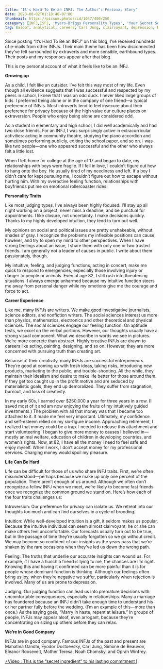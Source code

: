 ```yaml
---
title: "It’s Hard To Be an INFJ: The Author’s Personal Story"
date: 2023-08-02T01:10:48-07:00
thumbnail: https://picsum.photos/id/1047/400/250
category: [INFJ,ISFJ, 'Myers-Briggs Personality Types', 'Your Secret Self']
tag: [aloof, analytical, careers, Carl Jung, clairvoyant, depression, Dosteovsky, Eleanor Roosevelt, extraversion, feeling, Ghandi, impulsive, INFJ, introversion, judging, love, 'Mother Teresa', Myers-Briggs, 'Nelson Mandela', 'Noah Chomsky', 'Oprah Winfrey', outgoing, perceiving, personality, private, psychology, relationships, reserved, romance, sensing, Simone de Beauvoir, solitude, space, thinking, traits, withdrawn]
---
```


Since posting “It’s Hard To Be an INFJ” on this blog, I’ve received hundreds of e-mails from other INFJs. Their main theme has been how disconnected they’ve felt surrounded by extraverts and more sensible, earthbound types. Their posts and my responses appear after that blog.

This is my personal account of what it feels like to be an INFJ.

**Growing up**

As a child, I felt like an outsider. I’ve felt this way most of my life. Even though all evidence suggests that I was successful and respected by my peers in school, I knew that I was an odd duck. I never liked large groups of kids. I preferred being alone or in the company of one friend—a typical preference of INFJs. Most introverts tend to feel insecure about their preference for privacy because of the high value our culture places on extraversion. People who enjoy being alone are considered odd.

As a student in elementary and high school, I did well academically and had two close friends. For an INFJ, I was surprisingly active in extracurricular activities: acting in community theatre, studying the piano accordion and sometimes performing publicly, editing the school paper, and so on. I was like two people—one who appeared successful and the other who always felt a little lost.

When I left home for college at the age of 17 and began to date, my relationships with boys were fragile. If I fell in love, I couldn’t figure out how to hang onto the boy. He usually tired of my neediness and left. If a boy I didn’t care for kept pursuing me, I couldn’t figure out how to escape without hurting him. With my overactive feeling function, relationships with boyfriends put me on emotional rollercoaster rides.

**Personality Traits**

Like most judging types, I’ve always been highly focused. I’ll stay up all night working on a project, never miss a deadline, and be punctual for appointments. I like closure, not uncertainty. I make decisions quickly. Thanks to my highly developed intuition, they tend to turn out well.

My opinions on social and political issues are pretty unshakeable, without shades of gray. I recognize the problems my inflexible positions can cause, however, and try to open my mind to other perspectives. When I have strong feelings about an issue, I share them with only one or two trusted friends. I am generally not a leader of causes in public. I write about them passionately, though.

My intuitive, feeling, and judging functions, acting in concert, make me quick to respond to emergencies, especially those involving injury or danger to people or animals. Even at age 82, I still rush into threatening situations. I always emerge unharmed because my intuitive function steers me away from personal danger while my emotions give me the courage and force to act.

**Career Experience**

Like me, many INFJs are writers. We make good investigative journalists, science editors, and nonfiction writers. The social sciences interest us more than physics, mathematics, electronics and other theoretical and physical sciences. The social sciences engage our feeling function. On aptitude tests, we excel on the verbal portions. However, our thoughts usually have a strong visual component. What we describe in words we see in pictures. We’re more concrete than abstract. Highly creative INFJs are drawn to careers like acting, painting, designing, and so on. However, they are more concerned with pursuing truth than creating art.

Because of their creativity, many INFJs are successful entrepreneurs. They’re good at coming up with fresh ideas, taking risks, introducing new products, marketing to the public, and trouble-shooting. All the while, they maintain their idealism and desire to make life better for those around them. If they get too caught up in the profit motive and are seduced by materialistic goals, they end up demoralized. They suffer from stagnation, burnout, and loss of creativity.

In my early 60s, I earned over $250,000 a year for three years in a row. (I saved most of it and am now enjoying the fruits of my intuitively guided investments.) The problem with all that money was that I became too attached to it. It made me feel very important. Ultimately, my confidence and self-esteem relied on my six-figure income. Approaching retirement, I realized that money could be a trap. I needed to release this attachment and start volunteering. I began to give more money to causes I believed in—mostly animal welfare, education of children in developing countries, and women’s rights. Now, at 82, I have all the money I need to feel safe and enjoy myself. When I work, I don’t accept money for my professional services. Charging money would spoil my pleasure.

**Life Can Be Hard**

Life can be difficult for those of us who share INFJ traits. First, we’re often misunderstood—perhaps because we make up only one percent of the population. There aren’t enough of us around. Although we often don’t recognize a fellow INFJ when we meet, we’re likely to become fast friends once we recognize the common ground we stand on. Here’s how each of the four traits challenges us:

Introversion: Our preference for privacy can isolate us. We retreat into our thoughts too much and can find ourselves in a cycle of brooding.

Intuition: While well-developed intuition is a gift, it seldom makes us popular. Because the intuitive individual can seem almost clairvoyant, he or she can make others feel uncomfortable. Our forecasts usually turn out to be true, but in the passage of time they’re usually forgotten so we go without credit. We may become so confident of our insights as the years pass that we’re shaken by the rare occasions when they’ve led us down the wrong path.

Feeling: The truths that underlie our accurate insights can wound us. For example, if I have a hunch a friend is lying to me, the chances are I’m right. Knowing this and having it confirmed can be more painful than it is for people whose dominant function is thinking. Although our feelings often bring us joy, when they’re negative we suffer, particularly when rejection is involved. Many of us are prone to depression.

Judging: Our judging function can lead us into premature decisions with uncomfortable consequences, especially in relationships. Many a marriage has foundered because an INFJ didn’t take enough time to understand his or her partner fully before the wedding. (I’m an example of this—more than once.) As the saying goes, “Marry in haste, repent at leisure.” In groups of people, INFJs may appear aloof, even arrogant, because they’re concentrating on sizing up others before they can relax.

**We’re in Good Company**

INFJs are in good company. Famous INFJs of the past and present are Mahatma Gandhi, Fyodor Dostoevsky, Carl Jung, Simone de Beauvoir, Eleanor Roosevelt, Mother Teresa, Noah Chomsky, and Oprah Winfrey.


<p><a id="aflink" href="https://hop.clickbank.net/?affiliate=klayu&vendor=hissecret&lp=0" class="one" target="_blank" title="⚡Video : This is the “secret ingredient” to his lasting commitment !">⚡Video : This is the “secret ingredient” to his lasting commitment !</a></p>